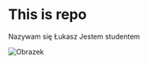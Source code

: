 # This is repo

Nazywam się Łukasz
Jestem studentem

![Obrazek](/https://cdn.pixabay.com/photo/2017/09/25/13/12/cocker-spaniel-2785074_1280.jpg)

